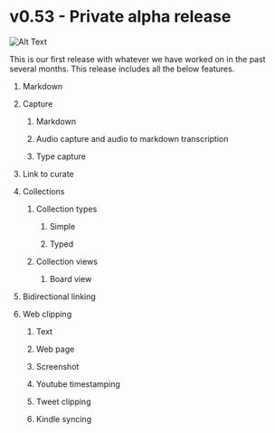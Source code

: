 # v0.53 - Private alpha release

![Alt Text](https://memotron.supahub.com/_next/image?url=https%3A%2F%2Frofqwcnzfkmhwfneeljb.supabase.co%2Fstorage%2Fv1%2Fobject%2Fpublic%2Fsupahub%2Fworkspaces%2Fmemotron%2Fchangelogs%2Fv053-private-alpha-release%2Fcover-image-1729072429888&w=3840&q=75)

This is our first release with whatever we have worked on in the past several months. This release includes all the below features.

1. Markdown

2. Capture

    1. Markdown

    2. Audio capture and audio to markdown transcription

    3. Type capture

3. Link to curate

4. Collections

    1. Collection types

        1. Simple

        2. Typed

    2. Collection views

        1. Board view

5. Bidirectional linking

6. Web clipping

    1. Text

    2. Web page

    3. Screenshot

    4. Youtube timestamping

    5. Tweet clipping

    6. Kindle syncing